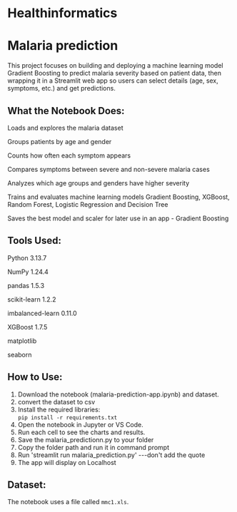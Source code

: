 # Healthinformatics

# Malaria prediction

This project focuses on building and deploying a machine learning model Gradient Boosting to predict malaria severity 
based on patient data, then wrapping it in a Streamlit web app so users can select details (age, sex, symptoms, etc.) 
and get predictions.

## What the Notebook Does:

Loads and explores the malaria dataset

Groups patients by age and gender

Counts how often each symptom appears

Compares symptoms between severe and non-severe malaria cases

Analyzes which age groups and genders have higher severity

Trains and evaluates machine learning models Gradient Boosting, XGBoost, Random Forest, Logistic Regression and Decision Tree

Saves the best model and scaler for later use in an app - Gradient Boosting

## Tools Used:
Python 3.13.7

NumPy 1.24.4

pandas 1.5.3

scikit-learn 1.2.2

imbalanced-learn  0.11.0

XGBoost 1.7.5

matplotlib

seaborn

## How to Use:

1. Download the notebook (malaria-prediction-app.ipynb) and dataset.
2. convert the dataset to csv
3. Install the required libraries:  
   `pip install -r requirements.txt`
4. Open the notebook in Jupyter or VS Code.
5. Run each cell to see the charts and results.
6. Save the malaria_predictionn.py to your folder
7. Copy the folder path and run it in command prompt
8. Run 'streamlit run malaria_prediction.py' ---don't add the quote
9. The app will display on Localhost


## Dataset:

The notebook uses a file called `mmc1.xls`. 
